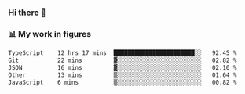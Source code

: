 ### Hi there 👋

### 📊 My work in figures

<!--START_SECTION:waka-->

```txt
TypeScript    12 hrs 17 mins  ███████████████████████░░   92.45 %
Git           22 mins         ▓░░░░░░░░░░░░░░░░░░░░░░░░   02.82 %
JSON          16 mins         ▓░░░░░░░░░░░░░░░░░░░░░░░░   02.10 %
Other         13 mins         ▒░░░░░░░░░░░░░░░░░░░░░░░░   01.64 %
JavaScript    6 mins          ▒░░░░░░░░░░░░░░░░░░░░░░░░   00.82 %
```

<!--END_SECTION:waka-->
